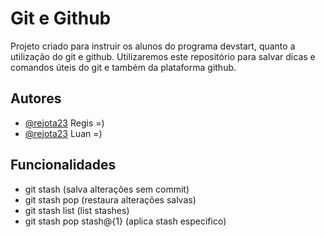 # Git e Github

Projeto criado para instruir os alunos do programa devstart, quanto a utilização do git e github. Utilizaremos este repositório para salvar dicas e comandos úteis do git e também da plataforma github.

## Autores

- [@rejota23](https://www.github.com/rejota23) Regis =)
- [@rejota23](https://www.github.com/rejota23) Luan  =)

## Funcionalidades

- git stash (salva alterações sem commit)
- git stash pop (restaura alterações salvas)
- git stash list (list stashes)
- git stash pop stash@{1} (aplica stash especifico)
